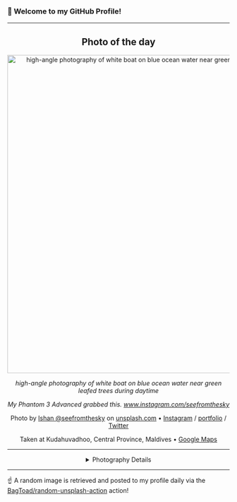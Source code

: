 ### 👋 Welcome to my GitHub Profile!

----
<div align="center">

## Photo of the day
  
  <a href="https://unsplash.com/photos/high-angle-photography-of-white-boat-on-blue-ocean-water-near-green-leafed-trees-during-daytime-rj8fMHNPXbg"><img width="720" src="https://images.unsplash.com/photo-1484821582734-6c6c9f99a672?crop=entropy&cs=tinysrgb&fit=max&fm=jpg&ixid=M3w1OTQ0OTd8MHwxfHJhbmRvbXx8fHx8fHx8fDE3MjI3NTE2NDl8&ixlib=rb-4.0.3&q=80&w=1080" alt="high-angle photography of white boat on blue ocean water near green leafed trees during daytime"></a>
  
  <em>high-angle photography of white boat on blue ocean water near green leafed trees during daytime</em>
  
  <em>My Phantom 3 Advanced grabbed this. www.instagram.com/seefromthesky</em>

  Photo by [Ishan @seefromthesky](http://www.instagram.com/seefromthesky) on [unsplash.com](https://unsplash.com/) • [Instagram](https://instagram.com/seefromthesky) / [portfolio](http://www.instagram.com/seefromthesky) / [Twitter](https://twitter.com/SeefromtheSky)
  
  Taken at Kudahuvadhoo, Central Province, Maldives • [Google Maps](https://www.google.com/maps/search/?api=1&query=2.68666167,72.86083167)
  
  ---
  
<details>
<summary>Photography Details</summary>
  
| Parameter     | Value |
| ------------- | ----- |
| Camera Model  | FC300S |
| Exposure Time | 1/640 |
| Aperture      | 2.8 |
| Focal Length  | 3.6 |
| ISO           | 100 |
| Location      | Kudahuvadhoo, Central Province, Maldives (Maldives) |
| Coordinates   | Latitude 2.68666167, Longitude 72.86083167 |

</details>

</div>

----

☝️ A random image is retrieved and posted to my profile daily via the [BagToad/random-unsplash-action](https://github.com/BagToad/random-unsplash-action) action!
